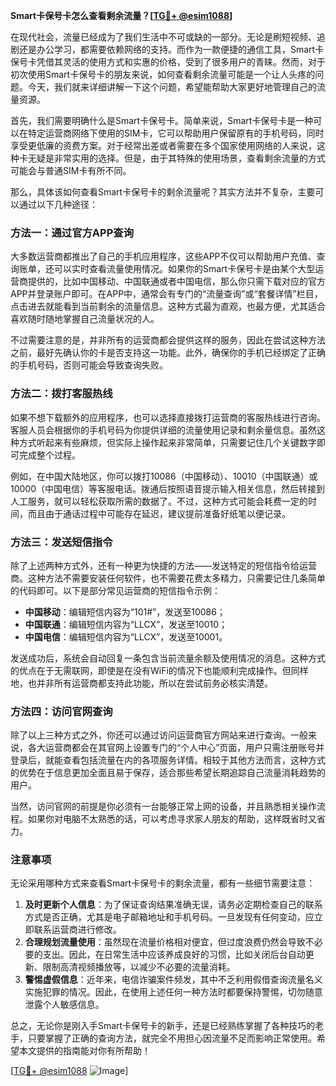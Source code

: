 **Smart卡保号卡怎么查看剩余流量？[[TG💪+ @esim1088](https://t.me/s/esim1088)]**

在现代社会，流量已经成为了我们生活中不可或缺的一部分。无论是刷短视频、追剧还是办公学习，都需要依赖网络的支持。而作为一款便捷的通信工具，Smart卡保号卡凭借其灵活的使用方式和实惠的价格，受到了很多用户的青睐。然而，对于初次使用Smart卡保号卡的朋友来说，如何查看剩余流量可能是一个让人头疼的问题。今天，我们就来详细讲解一下这个问题，希望能帮助大家更好地管理自己的流量资源。

首先，我们需要明确什么是Smart卡保号卡。简单来说，Smart卡保号卡是一种可以在特定运营商网络下使用的SIM卡，它可以帮助用户保留原有的手机号码，同时享受更低廉的资费方案。对于经常出差或者需要在多个国家使用网络的人来说，这种卡无疑是非常实用的选择。但是，由于其特殊的使用场景，查看剩余流量的方式可能会与普通SIM卡有所不同。

那么，具体该如何查看Smart卡保号卡的剩余流量呢？其实方法并不复杂，主要可以通过以下几种途径：

### 方法一：通过官方APP查询

大多数运营商都推出了自己的手机应用程序，这些APP不仅可以帮助用户充值、查询账单，还可以实时查看流量使用情况。如果你的Smart卡保号卡是由某个大型运营商提供的，比如中国移动、中国联通或者中国电信，那么你只需下载对应的官方APP并登录账户即可。在APP中，通常会有专门的“流量查询”或“套餐详情”栏目，点击进去就能看到当前剩余的流量信息。这种方式最为直观，也最方便，尤其适合喜欢随时随地掌握自己流量状况的人。

不过需要注意的是，并非所有的运营商都会提供这样的服务，因此在尝试这种方法之前，最好先确认你的卡是否支持这一功能。此外，确保你的手机已经绑定了正确的手机号码，否则可能会导致查询失败。

### 方法二：拨打客服热线

如果不想下载额外的应用程序，也可以选择直接拨打运营商的客服热线进行咨询。客服人员会根据你的手机号码为你提供详细的流量使用记录和剩余量信息。虽然这种方式听起来有些麻烦，但实际上操作起来非常简单，只需要记住几个关键数字即可完成整个过程。

例如，在中国大陆地区，你可以拨打10086（中国移动）、10010（中国联通）或10000（中国电信）等客服电话。拨通后按照语音提示输入相关信息，然后转接到人工服务，就可以轻松获取所需的数据了。不过，这种方式可能会耗费一定的时间，而且由于通话过程中可能存在延迟，建议提前准备好纸笔以便记录。

### 方法三：发送短信指令

除了上述两种方式外，还有一种更为快捷的方法——发送特定的短信指令给运营商。这种方法不需要安装任何软件，也不需要花费太多精力，只需要记住几条简单的代码即可。以下是部分常见运营商的短信指令示例：

- **中国移动**：编辑短信内容为“101#”，发送至10086；
- **中国联通**：编辑短信内容为“LLCX”，发送至10010；
- **中国电信**：编辑短信内容为“LLCX”，发送至10001。

发送成功后，系统会自动回复一条包含当前流量余额及使用情况的消息。这种方式的优点在于无需联网，即使是在没有WiFi的情况下也能顺利完成操作。但同样地，也并非所有运营商都支持此功能，所以在尝试前务必核实清楚。

### 方法四：访问官网查询

除了以上三种方式之外，你还可以通过访问运营商官方网站来进行查询。一般来说，各大运营商都会在其官网上设置专门的“个人中心”页面，用户只需注册账号并登录后，就能查看包括流量在内的各项服务详情。相较于其他方法而言，这种方式的优势在于信息更加全面且易于保存，适合那些希望长期追踪自己流量消耗趋势的用户。

当然，访问官网的前提是你必须有一台能够正常上网的设备，并且熟悉相关操作流程。如果你对电脑不太熟悉的话，可以考虑寻求家人朋友的帮助，这样既省时又省力。

### 注意事项

无论采用哪种方式来查看Smart卡保号卡的剩余流量，都有一些细节需要注意：

1. **及时更新个人信息**：为了保证查询结果准确无误，请务必定期检查自己的联系方式是否正确，尤其是电子邮箱地址和手机号码。一旦发现有任何变动，应立即联系运营商进行修改。
2. **合理规划流量使用**：虽然现在流量价格相对便宜，但过度浪费仍然会导致不必要的支出。因此，在日常生活中应该养成良好的习惯，比如关闭后台自动更新、限制高清视频播放等，以减少不必要的流量消耗。
3. **警惕虚假信息**：近年来，电信诈骗案件频发，其中不乏利用假借查询流量名义实施犯罪的情况。因此，在使用上述任何一种方法时都要保持警惕，切勿随意泄露个人敏感信息。

总之，无论你是刚入手Smart卡保号卡的新手，还是已经熟练掌握了各种技巧的老手，只要掌握了正确的查询方法，就完全不用担心因流量不足而影响正常使用。希望本文提供的指南能对你有所帮助！

[[TG💪+ @esim1088](https://t.me/s/esim1088) ![Image](https://i.postimg.cc/4NQfJmqS/Snipaste-2025-05-13-00-14-12.png)]